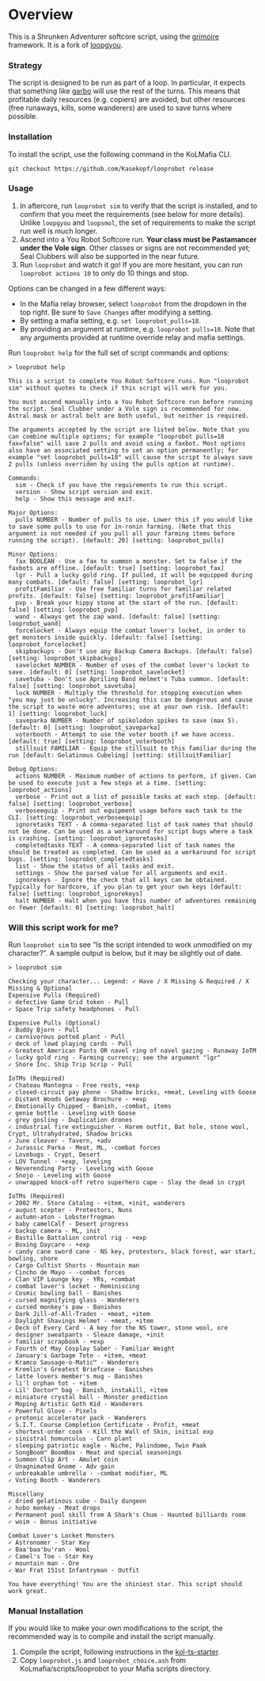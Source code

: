 # Overview

This is a Shrunken Adventurer softcore script, using the [grimoire](https://github.com/Kasekopf/grimoire) framework. It is a fork of [loopgyou](https://github.com/Kasekopf/loop-casual/tree/gyou).

### Strategy

The script is designed to be run as part of a loop. In particular, it expects that something like [garbo](https://github.com/Loathing-Associates-Scripting-Society/garbage-collector) will use the rest of the turns. This means that profitable daily resources (e.g. copiers) are avoided, but other resources (free runaways, kills, some wanderers) are used to save turns where possible.

### Installation

To install the script, use the following command in the KoLMafia CLI.

```
git checkout https://github.com/Kasekopf/looprobot release
```

### Usage

1. In aftercore, run `looprobot sim` to verify that the script is installed, and to confirm that you meet the requirements (see below for more details). Unlike `loopgyou` and `loopsmol`, the set of requirements to make the script run well is much longer.
2. Ascend into a You Robot Softcore run. **Your class must be Pastamancer under the Vole sign**. Other classes or signs are not recommended yet; Seal Clubbers will also be supported in the near future.
3. Run `looprobot` and watch it go! If you are more hesitant, you can run `looprobot actions 10` to only do 10 things and stop.

Options can be changed in a few different ways:

- In the Mafia relay browser, select `looprobot` from the dropdown in the top right. Be sure to `Save Changes` after modifying a setting.
- By setting a mafia setting, e.g. `set looprobot_pulls=18`.
- By providing an argument at runtime, e.g. `looprobot pulls=18`. Note that any arguments provided at runtime override relay and mafia settings.

Run `looprobot help` for the full set of script commands and options:

```
> looprobot help

This is a script to complete You Robot Softcore runs. Run "looprobot sim" without quotes to check if this script will work for you.

You must ascend manually into a You Robot Softcore run before running the script. Seal Clubber under a Vole sign is recommended for now. Astral mask or astral belt are both useful, but neither is required.

The arguments accepted by the script are listed below. Note that you can combine multiple options; for example "looprobot pulls=18 fax=false" will save 2 pulls and avoid using a faxbot. Most options also have an associated setting to set an option permanently; for example "set looprobot_pulls=18" will cause the script to always save 2 pulls (unless overriden by using the pulls option at runtime).

Commands:
  sim - Check if you have the requirements to run this script.
  version - Show script version and exit.
  help - Show this message and exit.

Major Options:
  pulls NUMBER - Number of pulls to use. Lower this if you would like to save some pulls to use for in-ronin farming. (Note that this argument is not needed if you pull all your farming items before running the script). [default: 20] [setting: looprobot_pulls]

Minor Options:
  fax BOOLEAN - Use a fax to summon a monster. Set to false if the faxbots are offline. [default: true] [setting: looprobot_fax]
  lgr - Pull a lucky gold ring. If pulled, it will be equipped during many combats. [default: false] [setting: looprobot_lgr]
  profitFamiliar - Use free familiar turns for familiar related profits. [default: false] [setting: looprobot_profitFamiliar]
  pvp - Break your hippy stone at the start of the run. [default: false] [setting: looprobot_pvp]
  wand - Always get the zap wand. [default: false] [setting: looprobot_wand]
  forcelocket - Always equip the combat lover's locket, in order to get monsters inside quickly. [default: false] [setting: looprobot_forcelocket]
  skipbackups - Don't use any Backup Camera Backups. [default: false] [setting: looprobot_skipbackups]
  savelocket NUMBER - Number of uses of the combat lover's locket to save. [default: 0] [setting: looprobot_savelocket]
  savetuba - Don't use Apriling Band Helmet's Tuba summon. [default: false] [setting: looprobot_savetuba]
  luck NUMBER - Multiply the threshold for stopping execution when "you may just be unlucky". Increasing this can be dangerous and cause the script to waste more adventures; use at your own risk. [default: 1] [setting: looprobot_luck]
  saveparka NUMBER - Number of spikolodon spikes to save (max 5). [default: 0] [setting: looprobot_saveparka]
  voterbooth - Attempt to use the voter booth if we have access. [default: true] [setting: looprobot_voterbooth]
  stillsuit FAMILIAR - Equip the stillsuit to this familiar during the run [default: Gelatinous Cubeling] [setting: stillsuitFamiliar]

Debug Options:
  actions NUMBER - Maximum number of actions to perform, if given. Can be used to execute just a few steps at a time. [setting: looprobot_actions]
  verbose - Print out a list of possible tasks at each step. [default: false] [setting: looprobot_verbose]
  verboseequip - Print out equipment usage before each task to the CLI. [setting: looprobot_verboseequip]
  ignoretasks TEXT - A comma-separated list of task names that should not be done. Can be used as a workaround for script bugs where a task is crashing. [setting: looprobot_ignoretasks]
  completedtasks TEXT - A comma-separated list of task names the should be treated as completed. Can be used as a workaround for script bugs. [setting: looprobot_completedtasks]
  list - Show the status of all tasks and exit.
  settings - Show the parsed value for all arguments and exit.
  ignorekeys - Ignore the check that all keys can be obtained. Typically for hardcore, if you plan to get your own keys [default: false] [setting: looprobot_ignorekeys]
  halt NUMBER - Halt when you have this number of adventures remaining or fewer [default: 0] [setting: looprobot_halt]
```

### Will this script work for me?

Run `looprobot sim` to see "Is the script intended to work unmodified on my character?". A sample output is below, but it may be slightly out of date.

```
> looprobot sim

Checking your character... Legend: ✓ Have / X Missing & Required / X Missing & Optional
Expensive Pulls (Required)
✓ defective Game Grid token - Pull
✓ Space Trip safety headphones - Pull

Expensive Pulls (Optional)
✓ Buddy Bjorn - Pull
✓ carnivorous potted plant - Pull
✓ deck of lewd playing cards - Pull
✓ Greatest American Pants OR navel ring of navel gazing - Runaway IoTM
✓ lucky gold ring - Farming currency; see the argument "lgr"
✓ Shore Inc. Ship Trip Scrip - Pull

IoTMs (Required)
✓ Chateau Mantegna - Free rests, +exp
✓ closed-circuit pay phone - Shadow bricks, +meat, Leveling with Goose
✓ Distant Woods Getaway Brochure - +exp
✓ Emotionally Chipped - Banish, -combat, items
✓ genie bottle - Leveling with Goose
✓ grey gosling - Duplication drones
✓ industrial fire extinguisher - Harem outfit, Bat hole, stone wool, Crypt, Ultrahydrated, Shadow bricks
✓ June cleaver - Tavern, +adv
✓ Jurassic Parka - Meat, ML, -combat forces
✓ Lovebugs - Crypt, Desert
✓ LOV Tunnel - +exp, leveling
✓ Neverending Party - Leveling with Goose
✓ Snojo - Leveling with Goose
✓ unwrapped knock-off retro superhero cape - Slay the dead in crypt

IoTMs (Required)
✓ 2002 Mr. Store Catalog - +item, +init, wanderers
✓ august scepter - Protestors, Nuns
✓ autumn-aton - Lobsterfrogman
✓ baby camelCalf - Desert progress
✓ backup camera - ML, init
✓ Bastille Battalion control rig - +exp
✓ Boxing Daycare - +exp
✓ candy cane sword cane - NS key, protestors, black forest, war start, bowling, shore
✓ Cargo Cultist Shorts - Mountain man
✓ Cincho de Mayo - -combat forces
✓ Clan VIP Lounge key - YRs, +combat
✓ combat lover's locket - Reminiscing
✓ Cosmic bowling ball - Banishes
✓ cursed magnifying glass - Wanderers
✓ cursed monkey's paw - Banishes
✓ Dark Jill-of-All-Trades - +meat, +item
✓ Daylight Shavings Helmet - +meat, +item
✓ Deck of Every Card - A key for the NS tower, stone wool, ore
✓ designer sweatpants - Sleaze damage, +init
✓ familiar scrapbook - +exp
✓ Fourth of May Cosplay Saber - Familiar Weight
✓ January's Garbage Tote - +item, +meat
✓ Kramco Sausage-o-Matic™ - Wanderers
✓ Kremlin's Greatest Briefcase - Banishes
✓ latte lovers member's mug - Banishes
✓ li'l orphan tot - +item
✓ Lil' Doctor™ bag - Banish, instakill, +item
✓ miniature crystal ball - Monster prediction
✓ Moping Artistic Goth Kid - Wanderers
✓ Powerful Glove - Pixels
✓ protonic accelerator pack - Wanderers
✓ S.I.T. Course Completion Certificate - Profit, +meat
✓ shortest-order cook - Kill the Wall of Skin, initial exp
✓ sinistral homunculus - Carn plant
✓ sleeping patriotic eagle - Niche, Palindome, Twin Paak
✓ SongBoom™ BoomBox - Meat and special seasonings
✓ Summon Clip Art - Amulet coin
✓ Unagnimated Gnome - Adv gain
✓ unbreakable umbrella - -combat modifier, ML
✓ Voting Booth - Wanderers

Miscellany
✓ dried gelatinous cube - Daily dungeon
✓ hobo monkey - Meat drops
✓ Permanent pool skill from A Shark's Chum - Haunted billiards room
✓ woim - Bonus initiative

Combat Lover's Locket Monsters
✓ Astronomer - Star Key
✓ Baa'baa'bu'ran - Wool
✓ Camel's Toe - Star Key
✓ mountain man - Ore
✓ War Frat 151st Infantryman - Outfit

You have everything! You are the shiniest star. This script should work great.
```

### Manual Installation

If you would like to make your own modifications to the script, the recommended way is to compile and install the script manually.

1. Compile the script, following instructions in the [kol-ts-starter](https://github.com/docrostov/kol-ts-starter).
2. Copy `looprobot.js` and `looprobot_choice.ash` from KoLmafia/scripts/looprobot to your Mafia scripts directory.
